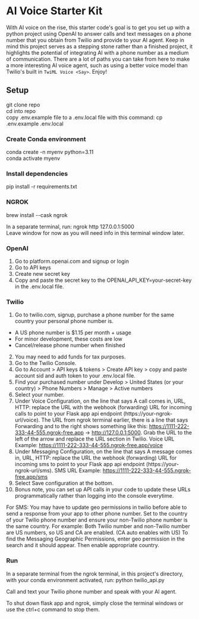 # AI Voice Starter Kit
With AI voice on the rise, this starter code's goal is to get you set up with a python project using OpenAI to answer calls and text messages on a phone number that you obtain from Twilio and provide to your AI agent. Keep in mind this project serves as a stepping stone rather than a finished project, it highlights the potential of integrating AI with a phone number as a medium of communication. There are a lot of paths you can take from here to make a more interesting AI voice agent, such as using a better voice model than Twilio's built in `TwiML Voice <Say>`. Enjoy!

## Setup

git clone repo  
cd into repo  
copy .env.example file to a .env.local file with this command: cp .env.example .env.local  


### Create Conda environment
conda create -n myenv python=3.11  
conda activate myenv  

### Install dependencies
pip install -r requirements.txt  


### NGROK
brew install --cask ngrok  

In a separate terminal, run: ngrok http 127.0.0.1:5000  
Leave window for now as you will need info in this terminal window later.  

### OpenAI
1. Go to platform.openai.com and signup or login
2. Go to API keys
3. Create new secret key
4. Copy and paste the secret key to the OPENAI_API_KEY=your-secret-key in the .env.local file.

### Twilio
1. Go to twilio.com, signup, purchase a phone number for the same country your personal phone number is.
  - A US phone number is $1.15 per month + usage
  - For minor development, these costs are low
  - Cancel/release phone number when finished
2. You may need to add funds for tax purposes.
3. Go to the Twilio Console.
4. Go to Account > API keys & tokens > Create API key > copy and paste account sid and auth token to your .env.local file.
5. Find your purchased number under Develop > United States (or your country) > Phone Numbers > Manage > Active numbers
6. Select your number.
7. Under Voice Configuration, on the line that says A call comes in, URL, HTTP: replace the URL with the webhook (forwarding) URL for incoming calls to point to your Flask app api endpoint (https://your-ngrok-url/voice).
The URL from ngrok terminal earlier, there is a line that says Forwarding and to the right shows something like this: https://1111-222-333-44-555.ngrok-free.app -> http://127.0.0.1:5000. Grab the URL to the left of the arrow and replace the URL section in Twilio.
Voice URL Example: https://1111-222-333-44-555.ngrok-free.app/voice
8. Under Messaging Configuration, on the line that says A message comes in, URL, HTTP: replace the URL the webhook (forwarding) URL for incoming sms to point to your Flask app api endpoint (https://your-ngrok-url/sms).
SMS URL Example: https://1111-222-333-44-555.ngrok-free.app/sms
9. Select Save configuration at the bottom.
10. Bonus note, you can set up API calls in your code to update these URLs programmatically rather than logging into the console everytime.

For SMS:
You may have to update geo permissions in twilio before able to send a response from your app to other phone number.
Set to the country of your Twilio phone number and ensure your non-Twilio phone number is the same country.
For example: Both Twilio number and non-Twilio number are US numbers, so US and CA are enabled. (CA auto enables with US)
To find the Messaging Geographic Permissions, enter geo permission in the search and it should appear. Then enable appropriate country.

### Run
In a separate terminal from the ngrok terminal, in this project's directory, with your conda environment activated, run: python twilio_api.py

Call and text your Twilio phone number and speak with your AI agent.

To shut down flask app and ngrok, simply close the terminal windows or use the ctrl+c command to stop them.